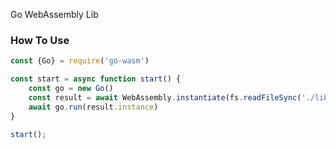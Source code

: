 Go WebAssembly Lib

### How To Use

```javascript
const {Go} = require('go-wasm')

const start = async function start() {
    const go = new Go()
    const result = await WebAssembly.instantiate(fs.readFileSync('./lib.wasm'), go.importObject)
    await go.run(result.instance)
}

start();
```
